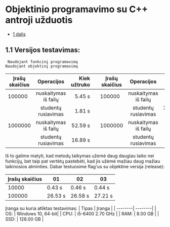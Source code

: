# Objektinio programavimo su C++ antroji užduotis

* [1 dalis](https://github.com/Hurabashi/oop-with-c-plus-plus/tree/V1.1)


## 1.1 Versijos testavimas:
     Naudojant funkcinį programavimą                                          Naudojant objektinį programavimą    

|      Įrašų skaičius       |    Operacijos    | Kiek užtruko | |     Įrašų skaičius   |    Operacijos    | Kiek užtruko | |
|---------------------|:------------------:|--------------:|-------------------------|---------------------|:------------------:|--------------:|---------------------|
| 100000 |    nuskaitymas iš failų   | 5.45 s | | 100000 |    nuskaitymas iš failų   |   6.56 s | |
|      |    studentų rusiavimas    | 1.81 s | |      |    studentų rusiavimas    |   3006.34 s | |
| 1000000 |    nuskaitymas iš failų   | 52.59 s | | 1000000 |    nuskaitymas iš failų   |   58.88 s | |
|      |    studentų rusiavimas    | 16.89 s | |      |    studentų rusiavimas    |   >24 h | ||

Iš to galime matyti, kad metodų taikymas užemė daug daugiau laiko nei funkcijų, bet taip pat vertėtų pastebėti, kad jis užėmė mažiau daug mažiau laikinosios atminties.
Dabar testuosime flag'us su objektine versija (release):

|    Įrašų skaičius  | 01 | 02 | 03 |
|----------------------|----|----|----|
| 10000  | 0.43 s  | 0.46 s| 0.44 s|
| 100000 | 26.53 s | 26.58 s| 27.21 s|


   Įranga su kuria atliktas testavimas:
| Tipas | Įranga |
| --------| --------|
| OS: | Windows 10, 64-bit|
| CPU: | i5-6400 2.70 GHz |
| RAM: | 8.00 GB |
| SSD: | 128.00 GB |

